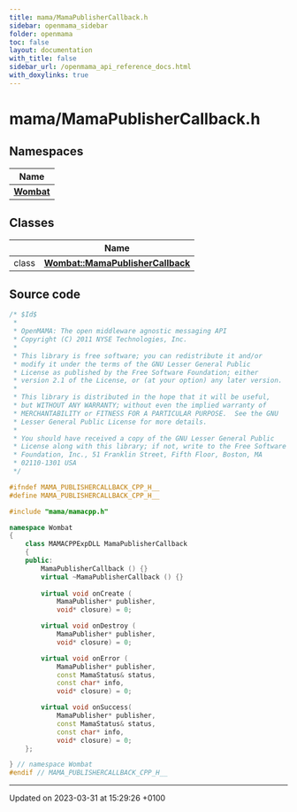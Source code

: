 ```yaml
---
title: mama/MamaPublisherCallback.h
sidebar: openmama_sidebar
folder: openmama
toc: false
layout: documentation
with_title: false
sidebar_url: /openmama_api_reference_docs.html
with_doxylinks: true
---
```


# mama/MamaPublisherCallback.h



## Namespaces

| Name           |
| -------------- |
| **[Wombat](namespaceWombat.html)**  |

## Classes

|                | Name           |
| -------------- | -------------- |
| class | **[Wombat::MamaPublisherCallback](classWombat_1_1MamaPublisherCallback.html)**  |




## Source code

```cpp
/* $Id$
 *
 * OpenMAMA: The open middleware agnostic messaging API
 * Copyright (C) 2011 NYSE Technologies, Inc.
 *
 * This library is free software; you can redistribute it and/or
 * modify it under the terms of the GNU Lesser General Public
 * License as published by the Free Software Foundation; either
 * version 2.1 of the License, or (at your option) any later version.
 *
 * This library is distributed in the hope that it will be useful,
 * but WITHOUT ANY WARRANTY; without even the implied warranty of
 * MERCHANTABILITY or FITNESS FOR A PARTICULAR PURPOSE.  See the GNU
 * Lesser General Public License for more details.
 *
 * You should have received a copy of the GNU Lesser General Public
 * License along with this library; if not, write to the Free Software
 * Foundation, Inc., 51 Franklin Street, Fifth Floor, Boston, MA
 * 02110-1301 USA
 */

#ifndef MAMA_PUBLISHERCALLBACK_CPP_H__
#define MAMA_PUBLISHERCALLBACK_CPP_H__

#include "mama/mamacpp.h"

namespace Wombat 
{
    class MAMACPPExpDLL MamaPublisherCallback
    {
    public:
        MamaPublisherCallback () {}
        virtual ~MamaPublisherCallback () {}
        
        virtual void onCreate (
            MamaPublisher* publisher,
            void* closure) = 0;

        virtual void onDestroy (
            MamaPublisher* publisher,
            void* closure) = 0;

        virtual void onError (
            MamaPublisher* publisher,
            const MamaStatus& status,
            const char* info,
            void* closure) = 0;

        virtual void onSuccess(
            MamaPublisher* publisher,
            const MamaStatus& status,
            const char* info,
            void* closure) = 0;
    };

} // namespace Wombat
#endif // MAMA_PUBLISHERCALLBACK_CPP_H__
```


-------------------------------

Updated on 2023-03-31 at 15:29:26 +0100
